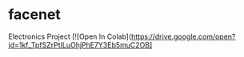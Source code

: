 # facenet
Electronics Project 
[![Open In Colab](https://drive.google.com/open?id=1kf_TpfSZrPtILuOhjPhE7Y3Eb5muC2OB]

